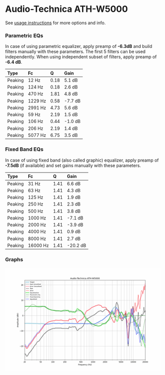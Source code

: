# Audio-Technica ATH-W5000
See [usage instructions](https://github.com/jaakkopasanen/AutoEq#usage) for more options and info.

### Parametric EQs
In case of using parametric equalizer, apply preamp of **-6.3dB** and build filters manually
with these parameters. The first 5 filters can be used independently.
When using independent subset of filters, apply preamp of **-6.4 dB**.

| Type    | Fc      |    Q | Gain    |
|:--------|:--------|:-----|:--------|
| Peaking | 12 Hz   | 0.18 | 5.1 dB  |
| Peaking | 124 Hz  | 0.18 | 2.6 dB  |
| Peaking | 470 Hz  | 1.81 | 4.8 dB  |
| Peaking | 1229 Hz | 0.58 | -7.7 dB |
| Peaking | 2991 Hz | 4.73 | 5.6 dB  |
| Peaking | 59 Hz   | 2.19 | 1.5 dB  |
| Peaking | 106 Hz  | 0.44 | -1.0 dB |
| Peaking | 206 Hz  | 2.19 | 1.4 dB  |
| Peaking | 5077 Hz | 6.75 | 3.5 dB  |

### Fixed Band EQs
In case of using fixed band (also called graphic) equalizer, apply preamp of **-7.5dB**
(if available) and set gains manually with these parameters.

| Type    | Fc       |    Q | Gain     |
|:--------|:---------|:-----|:---------|
| Peaking | 31 Hz    | 1.41 | 6.6 dB   |
| Peaking | 63 Hz    | 1.41 | 4.3 dB   |
| Peaking | 125 Hz   | 1.41 | 1.9 dB   |
| Peaking | 250 Hz   | 1.41 | 2.3 dB   |
| Peaking | 500 Hz   | 1.41 | 3.8 dB   |
| Peaking | 1000 Hz  | 1.41 | -7.1 dB  |
| Peaking | 2000 Hz  | 1.41 | -3.9 dB  |
| Peaking | 4000 Hz  | 1.41 | 0.9 dB   |
| Peaking | 8000 Hz  | 1.41 | 2.7 dB   |
| Peaking | 16000 Hz | 1.41 | -20.2 dB |

### Graphs
![](./Audio-Technica%20ATH-W5000.png)